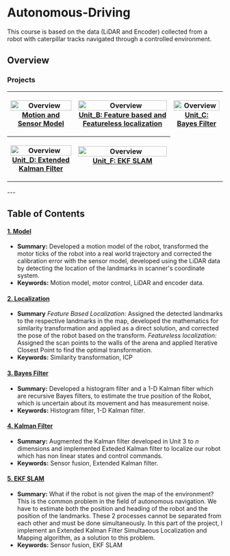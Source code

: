 # Autonomous-Driving

This course is based on the data (LiDAR and Encoder) collected from a robot with caterpillar tracks navigated through a controlled environment. 
  
## Overview

### Projects
<table style="width:100%">
  <tr>
    <th>
      <p align="center">
           <a href="https://https://github.com/saranpn/Autonomou-Navigartion-Python/tree/master/Motion%20and%20Sensor%20Model"><img src="./Unit_A/robot_motion_model.gif" alt="Overview" width="100%" height="100%"></a>
           <br><a href="https://github.com/saranpn/Autonomou-Navigartion-Python/tree/master/Motion%20and%20Sensor%20Model" name="p1_code">Motion and Sensor Model </a>
        </p>
    </th>
    <th>
      <p align="center">
           <a href="https://github.com/saranpn/Autonomous-Driving/tree/master/Unit_B"><img src="./Unit_B/featureless_icp.gif" alt="Overview" width="100%" height="100%"></a>
           <br><a href="https://github.com/saranpn/Autonomous-Driving/tree/master/Unit_B" name="p1_code">Unit_B: Feature based and Featureless localization </a>
        </p>
    </th>
    <th>
      <p align="center">
           <a href="https://github.com/saranpn/Autonomous-Driving/tree/master/Unit_C"><img src="./Unit_C/img_03_KF.gif" alt="Overview" width="100%" height="100%"></a>
           <br><a href="https://github.com/saranpn/Autonomous-Driving/tree/master/Unit_C" name="p1_code">Unit_C: Bayes Filter </a>
        </p>
    </th>
  </tr>
  <tr>
    <th>
      <p align="center">
           <a href="https://github.com/saranpn/Autonomous-Driving/tree/master/Unit_D"><img src="./Unit_D/kalman_prediction_and_correction.gif" alt="Overview" width="100%" height="100%"></a>
           <br><a href="https://github.com/saranpn/Autonomous-Driving/tree/master/Unit_D" name="p1_code">Unit_D: Extended Kalman Filter </a>
        </p>
    </th>
    <th>
           <a href="https://github.com/saranpn/Autonomous-Driving/tree/master/Unit_F"><img src="./Unit_F/ekf_slam.gif" alt="Overview" width="100%" height="100%"></a>
           <br><a href="https://github.com/saranpn/Autonomous-Driving/tree/master/Unit_F" name="p1_code">Unit_F: EKF SLAM </a>
        </p>
    </th>
  </tr>
</table>
--- 

## Table of Contents

#### [1. Model](Unit_A)
 - **Summary:** Developed a motion model of the robot, transformed the motor ticks of the robot into a real world trajectory and corrected the calibration error with the sensor model, developed using the LiDAR data by detecting the location of the landmarks in scanner's coordinate system.
 - **Keywords:** Motion model, motor control, LiDAR and encoder data.

#### [2. Localization](Unit_B)
 - **Summary** _Feature Based Localization:_ Assigned the detected landmarks to the respective landmarks in the map, developed the mathematics for similarity transformation and applied as a direct solution, and corrected the pose of the robot based on the transform. _Featureless localization:_ Assigned the scan points to the walls of the arena and applied Iterative Closest Point to find the optimal transformation.
 - **Keywords:** Similarity transformation, ICP
 
#### [3. Bayes Filter](Unit_C)
 - **Summary:** Developed a histogram filter and a 1-D Kalman filter which are recursive Bayes filters, to estimate the true position of the Robot, which is uncertain about its movement and has measurement noise.
 - **Keywords:** Histogram filter, 1-D Kalman filter.
 
#### [4. Kalman Filter](Unit_D)
 - **Summary:** Augmented the Kalman filter developed in Unit 3 to _n_ dimensions and implemented Exteded Kalman filter to localize our robot which has non linear states and control commands.
 - **Keywords:** Sensor fusion, Extended Kalman filter.
 
#### [5. EKF SLAM](Unit_E)
 - **Summary:** What if the robot is not given the map of the environment? This is the common problem in the field of autonomous navigation. We have to estimate both the position and heading of the robot and the position of the landmarks. These 2 processes cannot be separated from each other and must be done simultaneously. In this part of the project, I implement an Extended Kalman Filter Simultaeous Localization and Mapping algorithm, as a solution to this problem.
 - **Keywords:** Sensor fusion, EKF SLAM
